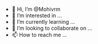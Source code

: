- 👋 Hi, I’m @Mohivrm
- 👀 I’m interested in ...
- 🌱 I’m currently learning ...
- 💞️ I’m looking to collaborate on ...
- 📫 How to reach me ...

<!---
Mohivrm/Mohivrm is a ✨ special ✨ repository because its `README.md` (this file) appears on your GitHub profile.
You can click the Preview link to take a look at your changes.
--->
